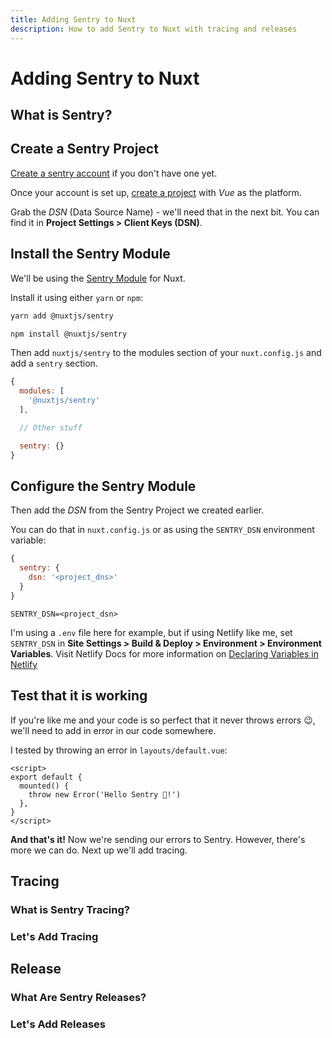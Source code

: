 ```yaml
---
title: Adding Sentry to Nuxt
description: How to add Sentry to Nuxt with tracing and releases
---
```


<markdown-content>

# Adding Sentry to Nuxt

## What is Sentry?

## Create a Sentry Project

[Create a sentry account](https://sentry.io/signup/) if you don't have one yet.

Once your account is set up, [create a project](https://docs.sentry.io/product/sentry-basics/guides/integrate-frontend/create-new-project/) with *Vue* as the platform.

Grab the *DSN* (Data Source Name) - we'll need that in the next bit. You can find it in **Project Settings > Client Keys (DSN)**.

## Install the Sentry Module

We'll be using the [Sentry Module](https://sentry.nuxtjs.org/) for Nuxt. 

Install it using either `yarn` or `npm`:

</markdown-content>

<markdown-component>

<code-group :tabs="['Yarn', 'NPM']">

  <code-block tab="Yarn">

  ```bash
  yarn add @nuxtjs/sentry
  ```
  </code-block>

  <code-block tab="NPM">

  ```bash
  npm install @nuxtjs/sentry
  ```

  </code-block>

</code-group>

</markdown-component>

<markdown-content>

Then add `nuxtjs/sentry` to the modules section of your `nuxt.config.js` and add a `sentry` section.

```js [nuxt.config.js]
{
  modules: [
    '@nuxtjs/sentry'
  ],

  // Other stuff

  sentry: {}
}
```

## Configure the Sentry Module

Then add the *DSN* from the Sentry Project we created earlier.

You can do that in `nuxt.config.js` or as using the `SENTRY_DSN` environment variable:

</markdown-content>

<markdown-component>

<code-group :tabs="['nuxt.config.js', '.env']">

  <code-block tab="nuxt.config.js">

  ```js [nuxt.config.js]
  {
    sentry: {
      dsn: '<project_dns>'
    }
  }
  ```
  </code-block>

  <code-block tab=".env">

  ```env [.env]
  SENTRY_DSN=<project_dsn>
  ```

  </code-block>

</code-group>

</markdown-component>

<markdown-content>

I'm using a `.env` file here for example, but if using Netlify like me, set `SENTRY_DSN` in **Site Settings > Build & Deploy > Environment > Environment Variables**. Visit Netlify Docs for more information on [Declaring Variables in Netlify](https://docs.netlify.com/configure-builds/environment-variables/#declare-variables)

## Test that it is working

If you're like me and your code is so perfect that it never throws errors 😉, we'll need to add in error in our code somewhere.

I tested by throwing an error in `layouts/default.vue`:

```vue [layouts/default.vue]
<script>
export default {
  mounted() {
    throw new Error('Hello Sentry 👋!')
  },
}
</script>
```

**And that's it!** Now we're sending our errors to Sentry. However, there's more we can do. Next up we'll add tracing.

## Tracing

### What is Sentry Tracing?

### Let's Add Tracing

## Release

### What Are Sentry Releases?

### Let's Add Releases

</markdown-content>